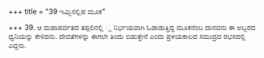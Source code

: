 +++
title = "39 ಇಮ್ಬಿನಲ್ಲಿಹ ಮೂಕ"

+++
39. ಆ ಮಹಾಪರ್ವತದ ತಪ್ಪಲಿನಲ್ಲಿ ್ಲ ನಿರ್ಭಯವಾಗಿ ಓಡಾಡುತ್ತಿದ್ದ ಮೂಕನೆಂಬ ದಾನವನು ಈ ಅಬ್ಬರದ ಧ್ವನಿಯನ್ನು ಕೇಳಿದನು. ದೇವತೆಗಳನ್ನು ಈಗಲೇ ತಿಂದು ಬಿಡುತ್ತೇನೆ ಎಂದು ಪ್ರಳಯಕಾಲದ ಸಮುದ್ರದ ರಭಸದಲ್ಲಿ ಎದ್ದನು.